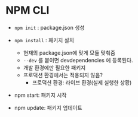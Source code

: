 # NPM CLI

* `npm init` : package.json 생성



* `npm install` : 패키지 설치
  * 현재의 package.json에 맞게 모듈 맞춰줌
  * `--dev` 를 붙이면 devdependencies 에 등록된다.
  * 개발 환경에만 필요한 패키지
  * 프로덕션 환경에서는 적용되지 않음?
    * 프로덕션 환경: 라이브 환경(실제 실행한 상황)



* npm start: 패키지 시작



* npm update: 패키지 업데이트

